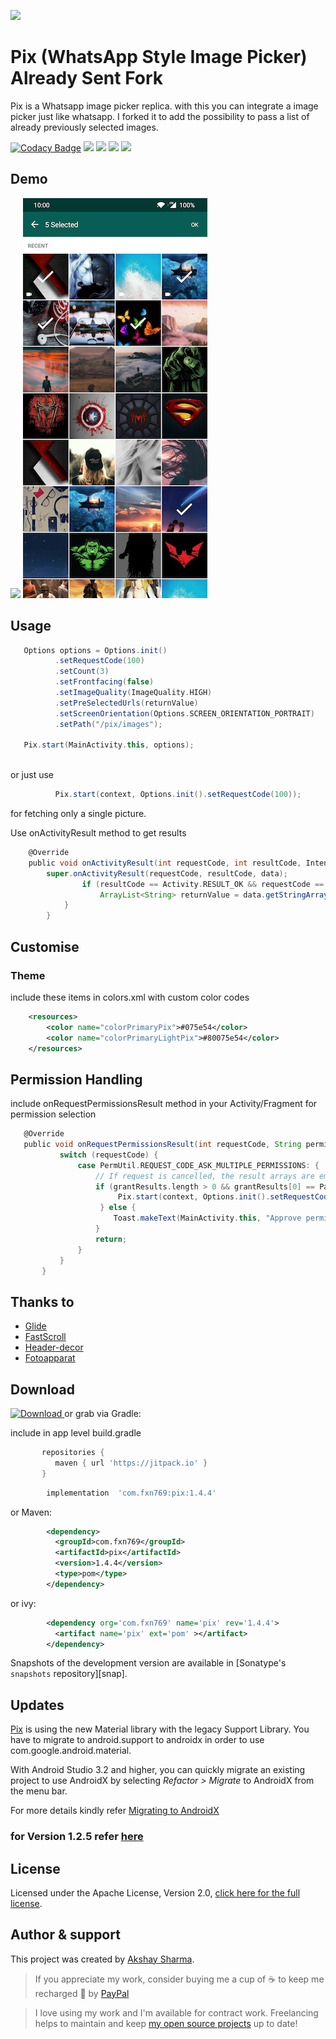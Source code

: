 ![](media/two.png)

# Pix   (WhatsApp Style Image Picker) Already Sent Fork

Pix is a Whatsapp image picker replica. with this you can integrate a image picker just like whatsapp.
I forked it to add the possibility to pass a list of already previously selected images. 


[![Codacy Badge](https://api.codacy.com/project/badge/Grade/887abd593a5a499495c4f071accb132a)](https://app.codacy.com/app/akshay2211/PixImagePicker?utm_source=github.com&utm_medium=referral&utm_content=akshay2211/PixImagePicker&utm_campaign=Badge_Grade_Dashboard)
[![](https://img.shields.io/badge/Android%20Arsenal-PixImagePicker-blue.svg?style=flat-square)](https://android-arsenal.com/details/1/6935)
[![](https://jitpack.io/v/akshay2211/PixImagePicker.svg?style=flat-square)](https://jitpack.io/#akshay2211/PixImagePicker)
[![](https://img.shields.io/badge/API-16%2B-orange.svg?style=flat-square)](https://android-arsenal.com/api?level=16)
[![](https://img.shields.io/badge/Awesome%20Android-PixImagePicker-green.svg?style=flat-square)](https://android.libhunt.com/piximagepicker-alternatives)
## Demo

![](media/media.gif)
![](media/one.png)

## Usage
 
```groovy
   Options options = Options.init()
          .setRequestCode(100)                                                 //Request code for activity results
          .setCount(3)                                                         //Number of images to restict selection count
          .setFrontfacing(false)                                                //Front Facing camera on start
          .setImageQuality(ImageQuality.HIGH)                                  //Image Quality
          .setPreSelectedUrls(returnValue)                                     //Pre selected Image Urls
          .setScreenOrientation(Options.SCREEN_ORIENTATION_PORTRAIT)           //Orientaion
          .setPath("/pix/images");                                             //Custom Path For Image Storage
        
   Pix.start(MainActivity.this, options);
   
```
or just use
```groovy
          Pix.start(context, Options.init().setRequestCode(100));
```
for fetching only a single picture.

Use onActivityResult method to get results
```groovy
    @Override
    public void onActivityResult(int requestCode, int resultCode, Intent data) {
        super.onActivityResult(requestCode, resultCode, data);
                if (resultCode == Activity.RESULT_OK && requestCode == RequestCode) {
                    ArrayList<String> returnValue = data.getStringArrayListExtra(Pix.IMAGE_RESULTS);
            }
        }
```
## Customise
### Theme
include these items in colors.xml with custom color codes
```xml
    <resources>
        <color name="colorPrimaryPix">#075e54</color>
        <color name="colorPrimaryLightPix">#80075e54</color>
    </resources>
```

## Permission Handling
include onRequestPermissionsResult method in your Activity/Fragment for permission selection
```groovy
   @Override
   public void onRequestPermissionsResult(int requestCode, String permissions[], int[] grantResults) {
           switch (requestCode) {
               case PermUtil.REQUEST_CODE_ASK_MULTIPLE_PERMISSIONS: {
                   // If request is cancelled, the result arrays are empty.
                   if (grantResults.length > 0 && grantResults[0] == PackageManager.PERMISSION_GRANTED) {
                        Pix.start(context, Options.init().setRequestCode(100));
                    } else {
                       Toast.makeText(MainActivity.this, "Approve permissions to open Pix ImagePicker", Toast.LENGTH_LONG).show();
                   }
                   return;
               }
           }
       }
```

## Thanks to

  - [Glide]
  - [FastScroll]
  - [Header-decor]
  - [Fotoapparat]

## Download

 [ ![Download](https://api.bintray.com/packages/fxn769/android_projects/Pix/images/download.svg) ](https://bintray.com/fxn769/android_projects/Pix/_latestVersion)  or grab via Gradle:
 
 include in app level build.gradle
 ```groovy
        repositories {
           maven { url 'https://jitpack.io' }
        }
 ```
```groovy
        implementation  'com.fxn769:pix:1.4.4'
```
or Maven:
```xml
        <dependency>
          <groupId>com.fxn769</groupId>
          <artifactId>pix</artifactId>
          <version>1.4.4</version>
          <type>pom</type>
        </dependency>
```
or ivy:
```xml
        <dependency org='com.fxn769' name='pix' rev='1.4.4'>
          <artifact name='pix' ext='pom' ></artifact>
        </dependency>
```

Snapshots of the development version are available in [Sonatype's `snapshots` repository][snap].

## Updates
[Pix](https://github.com/akshay2211/PixImagePicker) is using the new Material library with the legacy Support Library. You have to migrate to android.support to androidx in order to use com.google.android.material. 

With Android Studio 3.2 and higher, you can quickly migrate an existing project to use AndroidX by selecting *Refactor > Migrate* to AndroidX from the menu bar.

For more details kindly refer [Migrating to AndroidX](https://developer.android.com/jetpack/androidx/migrate#migrate)
 

### for Version 1.2.5 refer [here](https://github.com/akshay2211/PixImagePicker/wiki/Documendation-ver-1.2.5)

## License
Licensed under the Apache License, Version 2.0, [click here for the full license](/LICENSE).

## Author & support
This project was created by [Akshay Sharma](https://akshay2211.github.io/).

> If you appreciate my work, consider buying me a cup of :coffee: to keep me recharged :metal: by [PayPal](https://www.paypal.me/akshay2211)

> I love using my work and I'm available for contract work. Freelancing helps to maintain and keep [my open source projects](https://github.com/akshay2211/) up to date!

   [Glide]: <https://github.com/bumptech/glide>
   [FastScroll]: <https://github.com/L4Digital/FastScroll>
   [Header-decor]: <https://github.com/edubarr/header-decor>
   [Fotoapparat]: <https://github.com/RedApparat/Fotoapparat>
